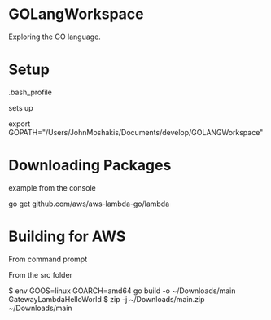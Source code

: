 # GOLangWorkspace

Exploring the GO language.

Setup
=====

.bash_profile

sets up

export GOPATH="/Users/JohnMoshakis/Documents/develop/GOLANGWorkspace"

Downloading Packages
====================

example from the console

go get github.com/aws/aws-lambda-go/lambda


Building for AWS
================

From command prompt

From the src folder

$ env GOOS=linux GOARCH=amd64 go build -o ~/Downloads/main GatewayLambdaHelloWorld
$ zip -j ~/Downloads/main.zip ~/Downloads/main
